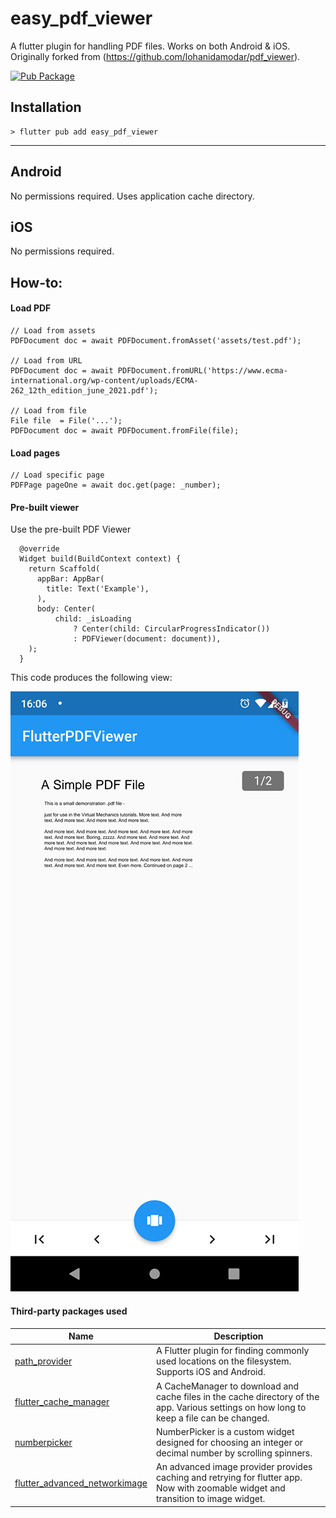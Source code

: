 # easy_pdf_viewer

A flutter plugin for handling PDF files. Works on both Android & iOS. Originally forked from (https://github.com/lohanidamodar/pdf_viewer).

[![Pub Package](https://img.shields.io/pub/v/easy_pdf_viewer.svg?style=flat-square)](https://pub.dartlang.org/packages/easy_pdf_viewer)


## Installation

```
> flutter pub add easy_pdf_viewer
```

---

## Android
No permissions required. Uses application cache directory.

## iOS
No permissions required.

## How-to:

#### Load PDF
```
// Load from assets
PDFDocument doc = await PDFDocument.fromAsset('assets/test.pdf');
 
// Load from URL
PDFDocument doc = await PDFDocument.fromURL('https://www.ecma-international.org/wp-content/uploads/ECMA-262_12th_edition_june_2021.pdf');

// Load from file
File file  = File('...');
PDFDocument doc = await PDFDocument.fromFile(file);
```

#### Load pages
```
// Load specific page
PDFPage pageOne = await doc.get(page: _number);
```

#### Pre-built viewer
Use the pre-built PDF Viewer
```
  @override
  Widget build(BuildContext context) {
    return Scaffold(
      appBar: AppBar(
        title: Text('Example'),
      ),
      body: Center(
          child: _isLoading
              ? Center(child: CircularProgressIndicator())
              : PDFViewer(document: document)),
    );
  }
```

This code produces the following view:

![demo](./demo.png)

#### Third-party packages used

| Name                                                                                             | Description                                                                                                                               |
| ------------------------------------------------------------------------------------------------ | ----------------------------------------------------------------------------------------------------------------------------------------- |
| [path_provider](https://pub.dartlang.org/packages/path_provider)                                 | A Flutter plugin for finding commonly used locations on the filesystem. Supports iOS and Android.                                         |
| [flutter_cache_manager](https://pub.dartlang.org/packages/flutter_cache_manager)                 | A CacheManager to download and cache files in the cache directory of the app. Various settings on how long to keep a file can be changed. |
| [numberpicker](https://pub.dartlang.org/packages/numberpicker)                                   | NumberPicker is a custom widget designed for choosing an integer or decimal number by scrolling spinners.                                 |
| [flutter_advanced_networkimage](https://pub.dartlang.org/packages/flutter_advanced_networkimage) | An advanced image provider provides caching and retrying for flutter app. Now with zoomable widget and transition to image widget.        |
